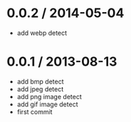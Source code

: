 
0.0.2 / 2014-05-04
==================

 * add webp detect

0.0.1 / 2013-08-13 
==================

  * add bmp detect
  * add jpeg detect
  * add png image detect
  * add gif image detect
  * first commit
